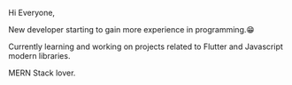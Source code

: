 Hi Everyone,

New developer starting to gain more experience in programming.😁

Currently learning and working on projects related to Flutter and Javascript modern libraries.

MERN Stack lover.
